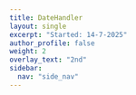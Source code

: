 ```yaml
---
title: DateHandler
layout: single
excerpt: "Started: 14-7-2025"
author_profile: false
weight: 2
overlay_text: "2nd"
sidebar:
  nav: "side_nav"
---
```

